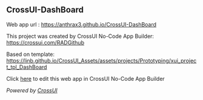 ## CrossUI-DashBoard
Web app url : https://anthrax3.github.io/CrossUI-DashBoard

This project was created by CrossUI No-Code App Builder: https://crossui.com/RADGithub

Based on template: https://linb.github.io/CrossUI_Assets/assets/projects/Prototyping/xui_project_tpl_DashBoard

Click [here](https://crossui.com/RADGithub/#!from=github&owner=anthrax3&repo=CrossUI-DashBoard) to edit this web app in CrossUI No-Code App Builder

<i>Powered by [CrossUI](https://crossui.com)</i>
